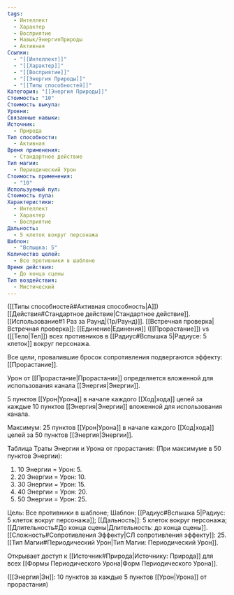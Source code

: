 ```yaml
---
tags:
  - Интеллект
  - Характер
  - Восприятие
  - Навык/ЭнергияПрироды
  - Активная
Ссылки:
  - "[[Интеллект]]"
  - "[[Характер]]"
  - "[[Восприятие]]"
  - "[[Энергия Природы]]"
  - "[[Типы способностей]]"
Категория: "[[Энергия Природы]]"
Стоимость: "10"
Стоимость выкупа: 
Уровни: 
Связанные навыки: 
Источник:
  - Природа
Тип способности:
  - Активная
Время применения:
  - Стандартное действие
Тип магии:
  - Периодический Урон
Стоимость применения:
  - "10"
Используемый пул: 
Стоимость пула: 
Характеристики:
  - Интеллект
  - Характер
  - Восприятие
Дальность:
  - 5 клеток вокруг персонажа
Шаблон:
  - "Вспышка: 5"
Количество целей:
  - Все противники в шаблоне
Время действия:
  - До конца сцены
Тип воздействия:
  - Мистический
---
```

([[Типы способностей#Активная способность|А]]) [[Действия#Стандартное действие|Стандартное действие]]. [[Использование#1 Раз за Раунд|(1р/Раунд)]]. [[Встречная проверка|Встречная проверка]]: [[Единение|Единения]] ([[Прорастание]]) vs ([[Тело|Тел]]) всех противников в [[Радиус#Вспышка 5|Радиусе: 5 клеток]] вокруг персонажа. 

Все цели, провалившие бросок сопротивления подвергаются эффекту: [[Прорастание]].

Урон от [[Прорастание|Прорастания]] определяется вложенной для использования канала [[Энергия|Энергии]].

5 пунктов [[Урон|Урона]] в начале каждого [[Ход|хода]] целей за каждые 10 пунктов [[Энергия|Энергии]] вложенной для использования канала. 

Максимум: 25 пунктов [[Урон|Урона]] в начале каждого [[Ход|хода]] целей за 50 пунктов [[Энергия|Энергии]].

Таблица Траты Энергии и Урона от прорастания:
(При максимуме в 50 пунктов Энергии):

1. 10 Энергии = Урон: 5.
2. 20 Энергии = Урон: 10.
3. 30 Энергии = Урон: 15.
4. 40 Энергии = Урон: 20.
5. 50 Энергии = Урон: 25.

Цель: Все противники в шаблоне; Шаблон: [[Радиус#Вспышка 5|Радиус: 5 клеток вокруг персонажа]]; [[Дальность]]: 5 клеток вокруг персонажа; [[Длительность#До конца сцены|Длительность: до конца сцены]]. 
[[Сложность#Cопротивления Эффекту|СЛ сопротивления эффекту]]: 25. [[Тип Магии#Периодический Урон|Тип Магии: Периодический Урон]]. 

Открывает доступ к [[Источник#Природа|Источнику: Природа]] для всех [[Формы Периодического Урона|Форм Периодического Урона]]. 

([[Энергия|Эн]]: 10 пунктов за каждые 5 пунктов [[Урон|Урона]] от прорастания)